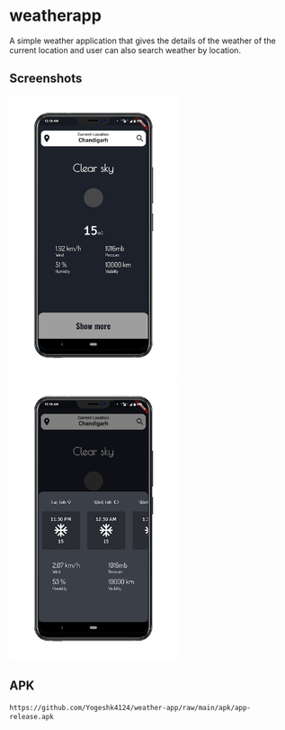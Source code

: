 # weatherapp

A simple weather application that gives the details of the weather of the current location and user can also search weather by location.


## Screenshots

<img src="Screenshots/first.png" width="300"><img src="Screenshots/second.png" width="300">

## APK
```
https://github.com/Yogeshk4124/weather-app/raw/main/apk/app-release.apk
```


